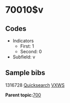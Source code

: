 # 70010$v

## Codes

-   Indicators
    -   First: 1
    -   Second: 0
-   Subfield: v

## Sample bibs

1316728 [Quicksearch](https://search.library.yale.edu/catalog/1316728) [VXWS](http://prodorbis.library.yale.edu:7014/vxws/GetHoldingsService?bibId=1316728)

**Parent topic:**[700](../../tags/700/700.md)

